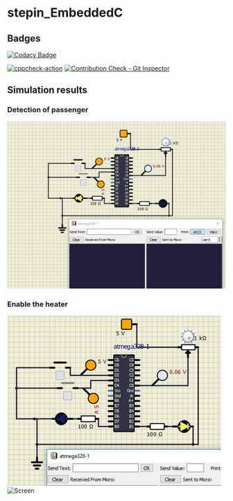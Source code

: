 # stepin_EmbeddedC

## Badges
[![Codacy Badge](https://app.codacy.com/project/badge/Grade/0ff00dfb1a5d498aab4c236601396bd7)](https://www.codacy.com/gh/soumya1349/stepin_EmbeddedC/dashboard?utm_source=github.com&amp;utm_medium=referral&amp;utm_content=soumya1349/stepin_EmbeddedC&amp;utm_campaign=Badge_Grade)

[![cppcheck-action](https://github.com/soumya1349/stepin_EmbeddedC/actions/workflows/cppcheck.yml/badge.svg)](https://github.com/soumya1349/stepin_EmbeddedC/actions/workflows/cppcheck.yml)
[![Contribution Check - Git Inspector](https://github.com/soumya1349/stepin_EmbeddedC/actions/workflows/gitinspector.yml/badge.svg)](https://github.com/soumya1349/stepin_EmbeddedC/actions/workflows/gitinspector.yml)

## Simulation results
### Detection of passenger
![Screen](https://github.com/soumya1349/stepin_EmbeddedC/blob/b55038a287ddb4d39164d2edbad0849cd9f87293/4_Simulations/Detection%20of%20passenger.PNG)
### Enable the heater
![Screen](https://github.com/soumya1349/stepin_EmbeddedC/blob/bc7448a3e735e343d414524b5193812406999a96/4_Simulations/Heater%20enabled.PNG)
![Screen]()
